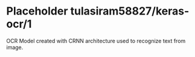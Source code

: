 # Placeholder tulasiram58827/keras-ocr/1

OCR Model created with CRNN architecture used to recognize text from image.

<!-- dataset: multiple -->
<!-- task: image-text-recognition -->
<!-- network-architecture: other -->
<!-- fine-tunable: false -->
<!-- license: Apache-2.0 -->


